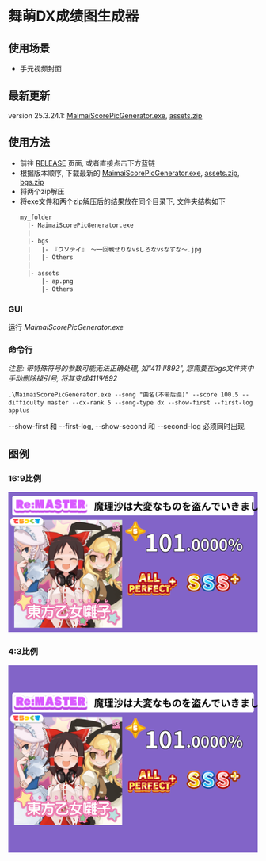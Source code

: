 # 舞萌DX成绩图生成器

## 使用场景
- 手元视频封面

## 最新更新
version 25.3.24.1: [MaimaiScorePicGenerator.exe](https://github.com/KirisameVanilla/MaimaiScorePicGenerator/releases/download/25.3.24.1/MaimaiScorePicGenerator.exe), [assets.zip](https://github.com/KirisameVanilla/MaimaiScorePicGenerator/releases/download/25.3.24.1/assets.zip)

## 使用方法
- 前往 [RELEASE](https://github.com/KirisameVanilla/MaimaiScorePicGenerator/releases) 页面, 或者直接点击下方蓝链
- 根据版本顺序, 下载最新的 [MaimaiScorePicGenerator.exe](https://github.com/KirisameVanilla/MaimaiScorePicGenerator/releases/download/25.3.24.1/MaimaiScorePicGenerator.exe), [assets.zip](https://github.com/KirisameVanilla/MaimaiScorePicGenerator/releases/download/25.3.24.1/assets.zip), [bgs.zip](https://github.com/KirisameVanilla/MaimaiScorePicGenerator/releases/download/25.3.21.2/bgs.zip)
- 将两个zip解压
- 将exe文件和两个zip解压后的结果放在同个目录下, 文件夹结构如下
  ```
  my_folder
    |- MaimaiScorePicGenerator.exe
    |
    |- bgs
    |   |- 『ウソテイ』 ～一回戦せりなvsしろなvsなずな～.jpg
    |   |- Others
    |
    |- assets
        |- ap.png
        |- Others
  ```

### GUI

运行 *MaimaiScorePicGenerator.exe*

### 命令行

*注意: 带特殊符号的参数可能无法正确处理, 如"411Ψ892", 您需要在bgs文件夹中手动删除掉引号, 将其变成411Ψ892*

```
.\MaimaiScorePicGenerator.exe --song "曲名(不带后缀)" --score 100.5 --difficulty master --dx-rank 5 --song-type dx --show-first --first-log applus
```

--show-first 和 --first-log, --show-second 和 --second-log 必须同时出现


## 图例
### 16:9比例
![](examples/eg.png)
### 4:3比例
![](examples/eg43.png)
